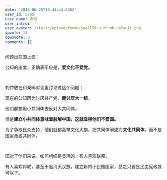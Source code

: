```yaml
---
date: '2018-06-25T10:44:44.638Z'
user_id: 5765
user_name: 流可
user_intro: ''
user_avatar: /static/upload/thumb/small50-u-thumb-default.png
upvote: 11
downvote: 0
comments: []
---
```


问题出在国上面：

公知的态度，正确表示应是，<span style="font-weight: 700;">爱文化不爱党。</span>

<span style="font-weight: 700;"><br></span>  

刘仲敬在和秦晖对谈里讨论过这个问题：

现在的公知因为讨厌共产党，**而讨厌大一统**。

他们都想用小共同体去反对大共同体。

但是**建立小共同体意味着肢解中国，这就显得他们不爱国。**

<span style="">为了争取民众支持，他们就都高举文化大旗，把共同体阐述为<b>文化共同体</b>，而不是国家政权共同体。</span>

<span style=""><br></span>

国对于他们来说，如何组织是灵活的，有人喜欢联邦，

有人喜欢邦联，甚至干脆消灭汉族，建立新的小民族国家，总之只要是民主宪政就可以了。
